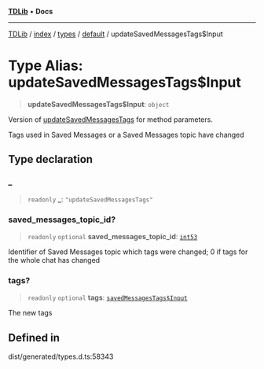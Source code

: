 [**TDLib**](../../../../../../README.md) • **Docs**

***

[TDLib](../../../../../../modules.md) / [index](../../../../../README.md) / [types](../../../README.md) / [default](../README.md) / updateSavedMessagesTags$Input

# Type Alias: updateSavedMessagesTags$Input

> **updateSavedMessagesTags$Input**: `object`

Version of [updateSavedMessagesTags](updateSavedMessagesTags.md) for method parameters.

Tags used in Saved Messages or a Saved Messages topic have changed

## Type declaration

### \_

> `readonly` **\_**: `"updateSavedMessagesTags"`

### saved\_messages\_topic\_id?

> `readonly` `optional` **saved\_messages\_topic\_id**: [`int53`](int53.md)

Identifier of Saved Messages topic which tags were changed; 0 if tags for the whole chat has changed

### tags?

> `readonly` `optional` **tags**: [`savedMessagesTags$Input`](savedMessagesTags$Input.md)

The new tags

## Defined in

dist/generated/types.d.ts:58343
